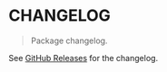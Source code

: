 # CHANGELOG

> Package changelog.

See [GitHub Releases](https://github.com/stdlib-js/array-base-assert-is-signed-integer-data-type/releases) for the changelog.